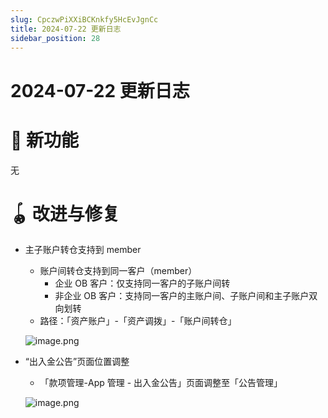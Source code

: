 ```yaml
---
slug: CpczwPiXXiBCKnkfy5HcEvJgnCc
title: 2024-07-22 更新日志
sidebar_position: 28
---
```



# 2024-07-22 更新日志


# 🎉 新功能


无


# 🪀 改进与修复

- 主子账户转仓支持到 member
    - 账户间转仓支持到同一客户（member）
        - 企业 OB 客户：仅支持同一客户的子账户间转
        - 非企业 OB 客户：支持同一客户的主账户间、子账户间和主子账户双向划转
    - 路径：「资产账户」-「资产调拨」-「账户间转仓」

    ![image.png](/assets/1ccc9ec0bf83735202daadf16704e490.png)

- “出入金公告”页面位置调整
    - 「款项管理-App 管理 - 出入金公告」页面调整至「公告管理」

    ![image.png](/assets/376517e191a7f7928a59f8687ed147d7.png)

